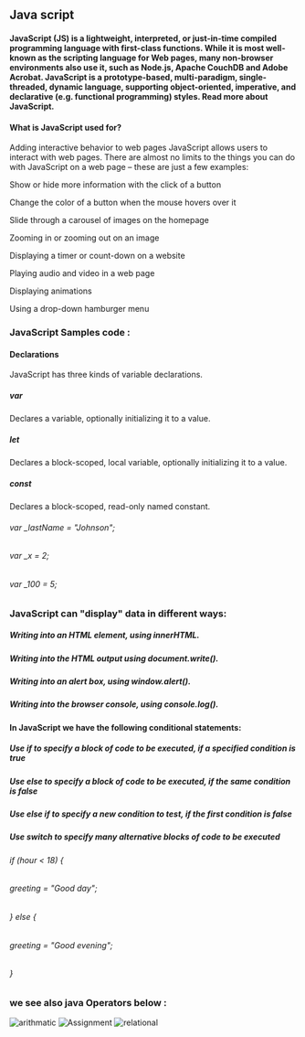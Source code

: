 ## Java script
#### JavaScript (JS) is a lightweight, interpreted, or just-in-time compiled programming language with first-class functions. While it is most well-known as the scripting language for Web pages, many non-browser environments also use it, such as Node.js, Apache CouchDB and Adobe Acrobat. JavaScript is a prototype-based, multi-paradigm, single-threaded, dynamic language, supporting object-oriented, imperative, and declarative (e.g. functional programming) styles. Read more about JavaScript. 
 
 #### What is JavaScript used for?

   Adding interactive behavior to web pages
JavaScript allows users to interact with web pages. There are almost no limits to the things you can do with JavaScript on a web page – these are just a few examples:

Show or hide more information with the click of a button

Change the color of a button when the mouse hovers over it

Slide through a carousel of images on the homepage

Zooming in or zooming out on an image

Displaying a timer or count-down on a website

Playing audio and video in a web page

Displaying animations

Using a drop-down hamburger menu

### JavaScript  Samples code : 
#### Declarations
JavaScript has three kinds of variable declarations.

##### var
Declares a variable, optionally initializing it to a value.
##### let
Declares a block-scoped, local variable, optionally initializing it to a value.
##### const
Declares a block-scoped, read-only named constant.
###### var _lastName = "Johnson";
###### var _x = 2;
###### var _100 = 5;




### JavaScript can "display" data in different ways:

##### Writing into an HTML element, using innerHTML.
##### Writing into the HTML output using document.write().
##### Writing into an alert box, using window.alert().
##### Writing into the browser console, using console.log().
#### In JavaScript we have the following conditional statements:

##### Use if to specify a block of code to be executed, if a specified condition is true
##### Use else to specify a block of code to be executed, if the same condition is false
##### Use else if to specify a new condition to test, if the first condition is false
##### Use switch to specify many alternative blocks of code to be executed
###### if (hour < 18) {
 ###### greeting = "Good day";
###### } else {
 ###### greeting = "Good evening";
###### }

### we see also java Operators below :
![arithmatic](https://www.devopsschool.com/blog/wp-content/uploads/2020/07/JavaScript-Arithmatic-Operators.png)
![Assignment](https://i.ytimg.com/vi/zIQKbpmdKa4/maxresdefault.jpg)
![relational](https://i.ytimg.com/vi/wFB-ywsNPwg/maxresdefault.jpg)

 
